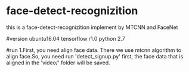 # face-detect-recognizition
this is a face-detect-recognizition implement by MTCNN and FaceNet


#version
ubuntu16.04
tensorflow r1.0
python 2.7

#run
1.First, you need align face data. There we use mtcnn algorithm to align face.So, you need run 'detect_signup.py' first, the face data that is aligned in the 'video/' folder will be saved.

